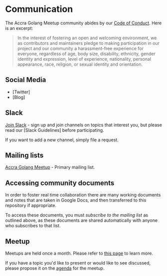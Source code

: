 # Communication

The Accra Golang Meetup community abides by our [Code of Conduct](COC.md).  Here is an excerpt:

> In the interest of fostering an open and welcoming environment, we as
> contributors and maintainers pledge to making participation in our project and
> our community a harassment-free experience for everyone, regardless of age, body
> size, disability, ethnicity, gender identity and expression, level of experience,
> nationality, personal appearance, race, religion, or sexual identity and
> orientation.

## Social Media

* [Twitter]
* [Blog]

## Slack

[Join Slack](https://gophers.slack.com/messages/CHH9M7Q3A) - sign up and join channels on topics
that interest you, but please read our [Slack Guidelines] before participating.

If you want to add a new channel, simply file a request.

## Mailing lists

[Accra Golang Meetup](https://groups.google.com/forum/#!forum/accra-golang-meetup) - Primary mailing list.

## Accessing community documents

In order to foster real time collaboration there are many working documents
and notes that are taken in Google Docs, and then transferred to this repository
if appropriate. 

To access these documents, you must _subscribe to the mailing list_
as outlined above, as these documents are shared automatically with anyone who
subscribes to that list. 

## Meetup

Meetups are held once a month. Please refer to [this page](https://www.meetup.com/Accra-Golang-Meetup/events/)
to learn more.

If you have a topic you'd like to present or would like to see discussed,
please propose it on the [agenda](https://docs.google.com/document/d/1UA3rHWalGD3ADP-0JrDOD7u54CpVjAvi5B-FuqBly-s/edit#heading=h.dxkqxxqfedyl)
for the meetup.
